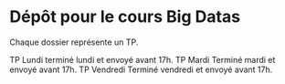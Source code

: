 # Dépôt pour le cours Big Datas

Chaque dossier représente un TP.

TP Lundi terminé lundi et envoyé avant 17h.
TP Mardi Terminé mardi et envoyé avant 17h.
TP Vendredi Terminé vendredi et envoyé avant 17h.


